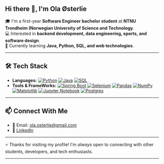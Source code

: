## Hi there 👋, I'm Ola Østerlie
🎓 I'm a first-year **Software Engineer bachelor student** at **NTNU Trondheim (Norwegian University of Science and Technology**.  
💻 Interested in **backend development, data engineering, sports, and software design**.  
🚀 Currently learning **Java, Python, SQL, and web technologies**.

---

## 🛠️ Tech Stack
* **Languages:** [![Python](https://img.shields.io/badge/Python-3776AB?logo=python&logoColor=fff)](#) [![Java](https://img.shields.io/badge/Java-%23ED8B00.svg?logo=openjdk&logoColor=white)](#) [![SQL](https://img.shields.io/badge/Postgres-%23316192.svg?logo=postgresql&logoColor=white)](#)
* **Tools & FrameWorks:** [![Spring Boot](https://img.shields.io/badge/Spring%20Boot-6DB33F?logo=springboot&logoColor=fff)](#) [![Selenium](https://img.shields.io/badge/Selenium-43B02A?logo=selenium&logoColor=fff)](#) [![Pandas](https://img.shields.io/badge/Pandas-150458?logo=pandas&logoColor=fff)](#) [![NumPy](https://img.shields.io/badge/NumPy-4DABCF?logo=numpy&logoColor=fff)](#) [![Matplotlib](https://custom-icon-badges.demolab.com/badge/Matplotlib-71D291?logo=matplotlib&logoColor=fff)](#) [![Jupyter Notebook](https://img.shields.io/badge/Jupyter%20Notebook-F37626?style=flat-square&logo=jupyter&logoColor=white)](#) [![Postgres](https://img.shields.io/badge/Postgres-%23316192.svg?logo=postgresql&logoColor=white)](#)

---

## 📫 Connect With Me
* 📧 Email: ola.osterlie@gmail.com
* 💼 [LinkedIn](https://www.linkedin.com/in/olaosterlie)

---

⭐️ Thanks for visiting my profile! I'm *always* open to connecting with other students, developers, and tech enthusiasts.

---

<!--
**olaosterlie/olaosterlie** is a ✨ _special_ ✨ repository because its `README.md` (this file) appears on your GitHub profile.

Here are some ideas to get you started:

- 🔭 I’m currently working on ...
- 🌱 I’m currently learning ...
- 👯 I’m looking to collaborate on ...
- 🤔 I’m looking for help with ...
- 💬 Ask me about ...
- 📫 How to reach me: ...
- 😄 Pronouns: ...
- ⚡ Fun fact: ...
-->

